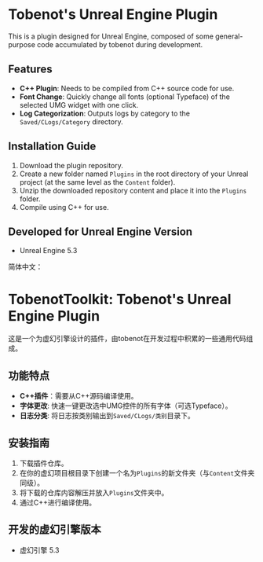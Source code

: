 # Tobenot's Unreal Engine Plugin

This is a plugin designed for Unreal Engine, composed of some general-purpose code accumulated by tobenot during development.

## Features

- **C++ Plugin**: Needs to be compiled from C++ source code for use.
- **Font Change**: Quickly change all fonts (optional Typeface) of the selected UMG widget with one click.
- **Log Categorization**: Outputs logs by category to the `Saved/CLogs/Category` directory.

## Installation Guide

1. Download the plugin repository.
2. Create a new folder named `Plugins` in the root directory of your Unreal project (at the same level as the `Content` folder).
3. Unzip the downloaded repository content and place it into the `Plugins` folder.
4. Compile using C++ for use.

## Developed for Unreal Engine Version

- Unreal Engine 5.3


简体中文：

# TobenotToolkit: Tobenot's Unreal Engine Plugin

这是一个为虚幻引擎设计的插件，由tobenot在开发过程中积累的一些通用代码组成。

## 功能特点

- **C++插件**：需要从C++源码编译使用。
- **字体更改**: 快速一键更改选中UMG控件的所有字体（可选Typeface）。
- **日志分类**: 将日志按类别输出到`Saved/CLogs/类别`目录下。

## 安装指南

1. 下载插件仓库。
2. 在你的虚幻项目根目录下创建一个名为`Plugins`的新文件夹（与`Content`文件夹同级）。
3. 将下载的仓库内容解压并放入`Plugins`文件夹中。
4. 通过C++进行编译使用。

## 开发的虚幻引擎版本

- 虚幻引擎 5.3
